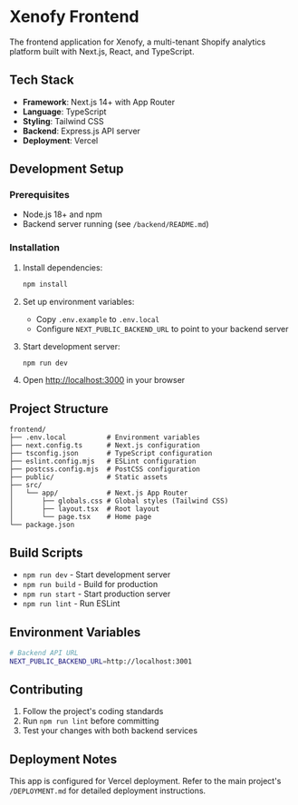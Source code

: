 # Xenofy Frontend

The frontend application for Xenofy, a multi-tenant Shopify analytics platform built with Next.js, React, and TypeScript.

## Tech Stack

- **Framework**: Next.js 14+ with App Router
- **Language**: TypeScript
- **Styling**: Tailwind CSS
- **Backend**: Express.js API server
- **Deployment**: Vercel

## Development Setup

### Prerequisites

- Node.js 18+ and npm
- Backend server running (see `/backend/README.md`)

### Installation

1. Install dependencies:
   ```bash
   npm install
   ```

2. Set up environment variables:
   - Copy `.env.example` to `.env.local`
   - Configure `NEXT_PUBLIC_BACKEND_URL` to point to your backend server

3. Start development server:
   ```bash
   npm run dev
   ```

4. Open [http://localhost:3000](http://localhost:3000) in your browser

## Project Structure

```
frontend/
├── .env.local          # Environment variables
├── next.config.ts      # Next.js configuration
├── tsconfig.json       # TypeScript configuration
├── eslint.config.mjs   # ESLint configuration
├── postcss.config.mjs  # PostCSS configuration
├── public/             # Static assets
├── src/
│   └── app/            # Next.js App Router
│       ├── globals.css # Global styles (Tailwind CSS)
│       ├── layout.tsx  # Root layout
│       └── page.tsx    # Home page
└── package.json
```

## Build Scripts

- `npm run dev` - Start development server
- `npm run build` - Build for production
- `npm run start` - Start production server
- `npm run lint` - Run ESLint

## Environment Variables

```bash
# Backend API URL
NEXT_PUBLIC_BACKEND_URL=http://localhost:3001
```

## Contributing

1. Follow the project's coding standards
2. Run `npm run lint` before committing
3. Test your changes with both backend services

## Deployment Notes

This app is configured for Vercel deployment. Refer to the main project's `/DEPLOYMENT.md` for detailed deployment instructions.

